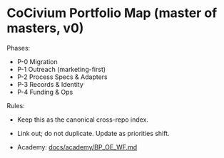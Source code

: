 # CoCivium Portfolio Map (master of masters, v0)

Phases:
- P-0 Migration
- P-1 Outreach (marketing-first)
- P-2 Process Specs & Adapters
- P-3 Records & Identity
- P-4 Funding & Ops

Rules:
- Keep this as the canonical cross-repo index.
- Link out; do not duplicate.  Update as priorities shift.

- Academy: [docs/academy/BP_OE_WF.md](../academy/BP_OE_WF.md)
